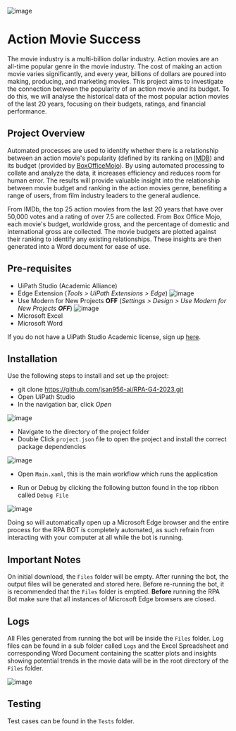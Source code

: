 ![image](https://github.com/jsan956-ai/RPA-G4-2023/assets/79944764/f87a7ee4-b863-41bd-8626-a6dfde063e8c)
# Action Movie Success
The movie industry is a multi-billion dollar industry. Action movies are an all-time popular genre in the movie industry. The cost of making an action movie varies significantly, and every year, billions of dollars are poured into making, producing, and marketing movies. This project aims to investigate the connection between the popularity of an action movie and its budget. To do this, we will analyse the historical data of the most popular action movies of the last 20 years, focusing on their budgets, ratings, and financial performance.

## Project Overview
Automated processes are used to identify whether there is a relationship between an action movie's popularity (defined by its ranking on [IMDB](https://www.imdb.com "Search the web")) and its budget (provided by [BoxOfficeMojo](https://www.boxofficemojo.com "Search the web")). By using automated processing to collate and analyze the data, it increases efficiency and reduces room for human error. The results will provide valuable insight into the relationship between movie budget and ranking in the action movies genre, benefiting a range of users, from film industry leaders to the general audience.

From IMDb, the top 25 action movies from the last 20 years that have over 50,000 votes and a rating of over 7.5 are collected. From Box Office Mojo, each movie's budget, worldwide gross, and the percentage of domestic and international gross are collected. The movie budgets are plotted against their ranking to identify any existing relationships. These insights are then generated into a Word document for ease of use.

## Pre-requisites
* UiPath Studio (Academic Alliance)
* Edge Extension (*Tools > UiPath Extensions > Edge*)
![image](https://github.com/jsan956-ai/RPA-G4-2023/assets/79944764/9243fde2-54fc-46b4-a67b-c3a4d826f0e4)
* Use Modern for New Projects **OFF** (*Settings > Design > Use Modern for New Projects **OFF***)
![image](https://github.com/jsan956-ai/RPA-G4-2023/assets/79944764/547a7ccb-b44d-4861-a718-01b5e4d863a2)
* Microsoft Excel
* Microsoft Word

If you do not have a UiPath Studio Academic license, sign up [here](https://www.boxofficemojo.com](https://www.uipath.com/rpa/academic-alliance/academic-studio-download) "Search the web").

## Installation
Use the following steps to install and set up the project:
* git clone https://github.com/jsan956-ai/RPA-G4-2023.git
* Open UiPath Studio
* In the navigation bar, click *Open*
  
![image](https://github.com/jsan956-ai/RPA-G4-2023/assets/79944764/f8ea5fd2-5ce2-4045-b1c7-297c8c798f36)

* Navigate to the directory of the project folder
* Double Click `project.json` file to open the project and install the correct package dependencies
  
![image](https://github.com/jsan956-ai/RPA-G4-2023/assets/79944764/d6dd0c3e-6bf3-4360-864e-fbab70ec4431)

* Open `Main.xaml`, this is the main workflow which runs the application

* Run or Debug by clicking the following button found in the top ribbon called `Debug File`
  
![image](https://github.com/jsan956-ai/RPA-G4-2023/assets/79944764/ca3abcb8-2d42-4a1c-b59a-8762a56b94fe)

Doing so will automatically open up a Microsoft Edge browser and the entire process for the RPA BOT is completely automated, as such refrain from interacting with your computer at all while the bot is running.

## Important Notes
On initial download, the `Files` folder will be empty. After running the bot, the output files will be generated and stored here. Before re-running the bot, it is recommended that the `Files` folder is emptied.
**Before** running the RPA Bot make sure that all instances of Microsoft Edge browsers are closed.

## Logs
All Files generated from running the bot will be inside the `Files` folder.
Log files can be found in a sub folder called `Logs` and the Excel Spreadsheet and corresponding Word Document containing the scatter plots and insights showing potential trends in the movie data will be in the root directory of the `Files` folder.

![image](https://github.com/jsan956-ai/RPA-G4-2023/assets/79944764/6c7f4b37-d33d-44d6-90e6-1ecde3ae376c)

## Testing
Test cases can be found in the `Tests` folder.
